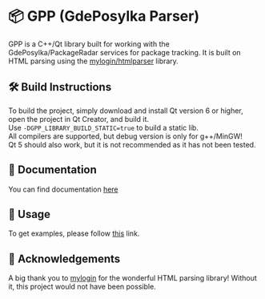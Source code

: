 # 📦 GPP (GdePosylka Parser)
GPP is a C++/Qt library built for working with the GdePosylka/PackageRadar services for package tracking. It is built on HTML parsing using the [mylogin/htmlparser](https://github.com/mylogin/htmlparser) library.

## 🛠️ Build Instructions
To build the project, simply download and install Qt version 6 or higher, open the project in Qt Creator, and build it.  
Use `-DGPP_LIBRARY_BUILD_STATIC=true` to build a static lib.   
All compilers are supported, but debug version is only for g++/MinGW!    
Qt 5 should also work, but it is not recommended as it has not been tested.

## 📄 Documentation
You can find documentation [here](https://github.com/YaroslavChepel/GPP/blob/main/Documentation/Documentation.md)
## 🚀 Usage
To get examples, please follow [this](https://github.com/YaroslavChepel/GPP/blob/main/Examples/Examples.md) link.

## 🙏 Acknowledgements
A big thank you to [mylogin](https://github.com/mylogin) for the wonderful HTML parsing library! Without it, this project would not have been possible.
